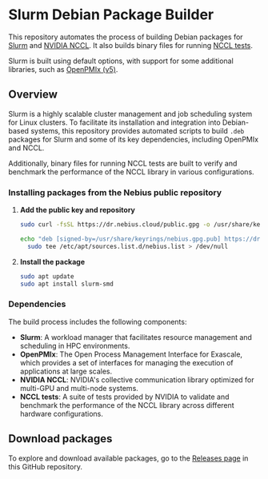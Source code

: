 # Slurm Debian Package Builder

This repository automates the process of building Debian packages for [Slurm](https://www.schedmd.com/slurm/why-slurm/) and [NVIDIA NCCL](https://github.com/NVIDIA/nccl). It also builds binary files for running [NCCL tests](https://github.com/NVIDIA/nccl-tests).

Slurm is built using default options, with support for some additional libraries, such as [OpenPMIx (v5)](https://github.com/openpmix/openpmix).

## Overview

Slurm is a highly scalable cluster management and job scheduling system for Linux clusters. To facilitate its installation and integration into Debian-based systems, this repository provides automated scripts to build `.deb` packages for Slurm and some of its key dependencies, including OpenPMIx and NCCL.

Additionally, binary files for running NCCL tests are built to verify and benchmark the performance of the NCCL library in various configurations.

### Installing packages from the Nebius public repository

1. **Add the public key and repository**

   ```bash
   sudo curl -fsSL https://dr.nebius.cloud/public.gpg -o /usr/share/keyrings/nebius.gpg.pub

   echo "deb [signed-by=/usr/share/keyrings/nebius.gpg.pub] https://dr.nebius.cloud/ stable main" | \
     sudo tee /etc/apt/sources.list.d/nebius.list > /dev/null
2. **Install the package**
  
    ```bash
    sudo apt update
    sudo apt install slurm-smd
    ```


### Dependencies

The build process includes the following components:
- **Slurm**: A workload manager that facilitates resource management and scheduling in HPC environments.
- **OpenPMIx**: The Open Process Management Interface for Exascale, which provides a set of interfaces for managing the execution of applications at large scales.
- **NVIDIA NCCL**: NVIDIA's collective communication library optimized for multi-GPU and multi-node systems.
- **NCCL tests**: A suite of tests provided by NVIDIA to validate and benchmark the performance of the NCCL library across different hardware configurations.


## Download packages

To explore and download available packages, go to the [Releases page](https://github.com/nebius/slurm-deb-packages/releases) in this GitHub repository.
